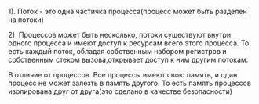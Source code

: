 1). Поток - это одна частичка процесса(процесс может быть разделен на потоки) 

2). Процессов может быть несколько, потоки существуют внутри одного процесса и имеют доступ к ресурсам всего этого процесса. 
То есть каждый поток, обладая собственным набором регистров и собственным стеком вызова,открывает доступ к ним другим потокам.

В отличие от процессов. Все процессы имеют свою память, и один процесс не может залезть в память другого. 
То есть память процессов изолирована друг от друга(это сделано в качестве безопасности)

